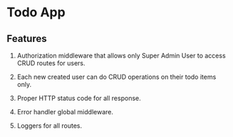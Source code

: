 # Todo App

## Features

1. Authorization middleware that allows only Super Admin User to access CRUD routes for users.

2. Each new created user can do CRUD operations on their todo items only.

3. Proper HTTP status code for all response.

4. Error handler global middleware.

5. Loggers for all routes.
